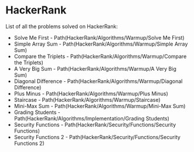 # HackerRank
List of all the problems solved on HackerRank:

- Solve Me First - Path(HackerRank/Algorithms/Warmup/Solve Me First)
- Simple Array Sum - Path(HackerRank/Algorithms/Warmup/Simple Array Sum)
- Compare the Triplets - Path(HackerRank/Algorithms/Warmup/Compare the Triplets)
- A Very Big Sum - Path(HackerRank/Algorithms/Warmup/A Very Big Sum)
- Diagonal Difference - Path(HackerRank/Algorithms/Warmup/Diagonal Difference)
- Plus Minus - Path(HackerRank/Algorithms/Warmup/Plus Minus)
- Staircase - Path(HackerRank/Algorithms/Warmup/Staircase)
- Mini-Max Sum - Path(HackerRank/Algorithms/Warmup/Mini-Max Sum)
- Grading Students - Path(HackerRank/Algorithms/Implementation/Grading Students)
- Security Functions - Path(HackerRank/Security/Functions/Security Functions)
- Security Functions 2 - Path(HackerRank/Security/Functions/Security Functions 2)
